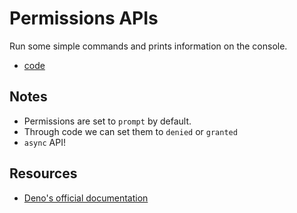 # Permissions APIs

Run some simple commands and prints information on the console.

- [code](./permission.ts)

## Notes

- Permissions are set to `prompt` by default.
- Through code we can set them to `denied` or `granted`
- `async` API!

## Resources

- [Deno's official documentation](https://deno.land/manual@v1.16.3/runtime/permission_apis)
